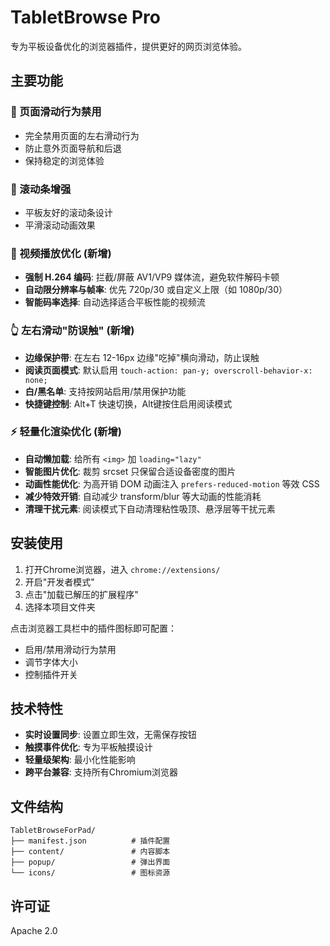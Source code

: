 # TabletBrowse Pro

专为平板设备优化的浏览器插件，提供更好的网页浏览体验。

## 主要功能

### 🚫 页面滑动行为禁用
- 完全禁用页面的左右滑动行为
- 防止意外页面导航和后退
- 保持稳定的浏览体验


### 📜 滚动条增强
- 平板友好的滚动条设计
- 平滑滚动动画效果

### 🎥 视频播放优化 (新增)
- **强制 H.264 编码**: 拦截/屏蔽 AV1/VP9 媒体流，避免软件解码卡顿
- **自动限分辨率与帧率**: 优先 720p/30 或自定义上限（如 1080p/30）
- **智能码率选择**: 自动选择适合平板性能的视频流

### 👆 左右滑动"防误触" (新增)
- **边缘保护带**: 在左右 12-16px 边缘"吃掉"横向滑动，防止误触
- **阅读页面模式**: 默认启用 `touch-action: pan-y; overscroll-behavior-x: none;`
- **白/黑名单**: 支持按网站启用/禁用保护功能
- **快捷键控制**: Alt+T 快速切换，Alt键按住启用阅读模式

### ⚡ 轻量化渲染优化 (新增)
- **自动懒加载**: 给所有 `<img>` 加 `loading="lazy"`
- **智能图片优化**: 裁剪 srcset 只保留合适设备密度的图片
- **动画性能优化**: 为高开销 DOM 动画注入 `prefers-reduced-motion` 等效 CSS
- **减少特效开销**: 自动减少 transform/blur 等大动画的性能消耗
- **清理干扰元素**: 阅读模式下自动清理粘性吸顶、悬浮层等干扰元素

## 安装使用

1. 打开Chrome浏览器，进入 `chrome://extensions/`
2. 开启"开发者模式"
3. 点击"加载已解压的扩展程序"
4. 选择本项目文件夹

点击浏览器工具栏中的插件图标即可配置：
- 启用/禁用滑动行为禁用
- 调节字体大小
- 控制插件开关

## 技术特性

- **实时设置同步**: 设置立即生效，无需保存按钮
- **触摸事件优化**: 专为平板触摸设计
- **轻量级架构**: 最小化性能影响
- **跨平台兼容**: 支持所有Chromium浏览器

## 文件结构
```
TabletBrowseForPad/
├── manifest.json          # 插件配置
├── content/               # 内容脚本
├── popup/                 # 弹出界面
└── icons/                 # 图标资源
```

## 许可证

Apache 2.0